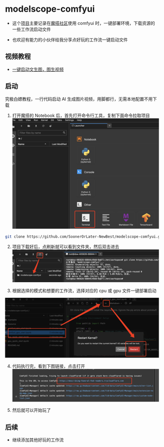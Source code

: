# modelscope-comfyui

- 这个[项目](https://github.com/SoonerOrLater-NewBest/modelscope-comfyui)主要记录在[魔搭社区](https://www.modelscope.cn/)使用 comfyui 时，一键部署环境，下载资源的一些工作流启动文件

- 也欢迎有能力的小伙伴给我分享点好玩的工作流一键启动文件

## 视频教程

- [一键启动文生图，图生视频](https://www.bilibili.com/video/BV1YCLGeBEpo/?vd_source=25538f327d9fbb263586d70d99356b17)

## 启动

究极白嫖教程，一行代码启动 AI 生成图片视频，用脚都行，无需本地配置不用下载

1. 打开魔搭的 Notebook 后，首先打开命令行工具，复制下面命令拉取项目
   ![alt text](./modaimgs/image.png)

```bash
git clone https://github.com/SoonerOrLater-NewBest/modelscope-comfyui.git
```

2. 项目下载好后，点刷新就可以看到文件夹，然后双击进去
   ![alt text](./modaimgs/image1.png)

3. 根据选择的模式和想要的工作流，选择对应的 cpu 或 gpu 文件一键部署启动

![alt text](./modaimgs/image2.png)

4. 代码执行完，看到下图链接，点击打开
   ![alt text](./modaimgs/image3.png)

5. 然后就可以开始玩了

## 后续

- 继续添加其他好玩的工作流
